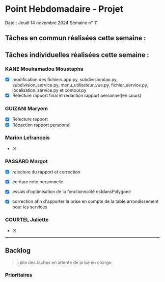 # Point Hebdomadaire - Projet

Date : Jeudi 14 novembre 2024
Semaine n° 11

## Tâches en commun réalisées cette semaine :


## Tâches individuelles réalisées cette semaine :

### KANE Mouhamadou Moustapha
- [x] modification des fichiers app.py, subdivisiondao.py, subdivision_service.py, menu_utilisateur_vue.py, fichier_service.py, localisation_service.py et contour.py
- [x] Relecture rapport final et rédaction rapport personnel(en cours)

### GUIZANI Maryem
- [x] Relecture rapport
- [x] Rédaction rapport personnel

### Marion Lefrançois
- [x] 

### PASSARD Margot
- [x] relecture du rapport et correction
- [x] écriture note personnelle
- [x] essais d'optimisation de la fonctionnalité estdansPolygone
- [x] correction afin d'apporter la prise en compte de la table arrondissement pour les services  


### COURTEL Juliette
- [x] 


---

## Backlog

> Liste des tâches en attente de prise en charge.

### Prioritaires
